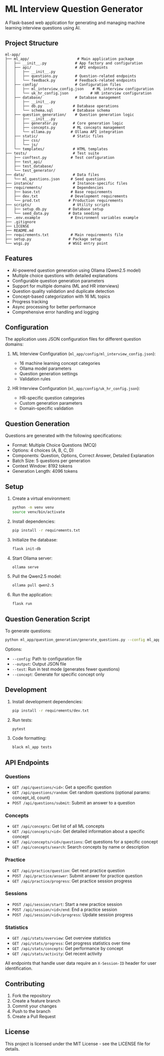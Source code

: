 # ML Interview Question Generator

A Flask-based web application for generating and managing machine learning interview questions using AI.

## Project Structure

```
ml-app/
├── ml_app/                      # Main application package
│   ├── __init__.py             # App factory and configuration
│   ├── api/                    # API endpoints
│   │   ├── __init__.py
│   │   ├── questions.py        # Question-related endpoints
│   │   └── feedback.py         # Feedback-related endpoints
│   ├── config/                 # Configuration files
│   │   ├── ml_interview_config.json    # ML interview configuration
│   │   └── uk_hr_config.json          # HR interview configuration
│   ├── database/               # Database management
│   │   ├── __init__.py
│   │   ├── db.py              # Database operations
│   │   └── schema.sql         # Database schema
│   ├── question_generation/    # Question generation logic
│   │   ├── __init__.py
│   │   ├── generator.py       # Core generation logic
│   │   ├── concepts.py        # ML concepts management
│   │   └── ollama.py         # Ollama API integration
│   ├── static/                # Static files
│   │   ├── css/
│   │   └── js/
│   └── templates/             # HTML templates
├── tests/                     # Test suite
│   ├── conftest.py           # Test configuration
│   ├── test_api/            
│   ├── test_database/
│   └── test_generator/
├── data/                      # Data files
│   └── ml_questions.json     # Seed questions
├── instance/                  # Instance-specific files
├── requirements/              # Dependencies
│   ├── base.txt              # Base requirements
│   ├── dev.txt               # Development requirements
│   └── prod.txt             # Production requirements
├── scripts/                   # Utility scripts
│   ├── setup_db.py          # Database setup
│   └── seed_data.py         # Data seeding
├── .env.example              # Environment variables example
├── .gitignore
├── LICENSE
├── README.md
├── requirements.txt          # Main requirements file
├── setup.py                 # Package setup
└── wsgi.py                  # WSGI entry point
```

## Features

- AI-powered question generation using Ollama (Qwen2.5 model)
- Multiple choice questions with detailed explanations
- Configurable question generation parameters
- Support for multiple domains (ML and HR interviews)
- Question quality validation and duplicate detection
- Concept-based categorization with 16 ML topics
- Progress tracking
- Async processing for better performance
- Comprehensive error handling and logging

## Configuration

The application uses JSON configuration files for different question domains:

1. ML Interview Configuration (`ml_app/config/ml_interview_config.json`):
   - 16 machine learning concept categories
   - Ollama model parameters
   - Question generation settings
   - Validation rules

2. HR Interview Configuration (`ml_app/config/uk_hr_config.json`):
   - HR-specific question categories
   - Custom generation parameters
   - Domain-specific validation

## Question Generation

Questions are generated with the following specifications:
- Format: Multiple Choice Questions (MCQ)
- Options: 4 choices (A, B, C, D)
- Components: Question, Options, Correct Answer, Detailed Explanation
- Batch Size: 5 questions per generation
- Context Window: 8192 tokens
- Generation Length: 4096 tokens

## Setup

1. Create a virtual environment:
   ```bash
   python -m venv venv
   source venv/bin/activate
   ```

2. Install dependencies:
   ```bash
   pip install -r requirements.txt
   ```

3. Initialize the database:
   ```bash
   flask init-db
   ```

4. Start Ollama server:
   ```bash
   ollama serve
   ```

5. Pull the Qwen2.5 model:
   ```bash
   ollama pull qwen2.5
   ```

6. Run the application:
   ```bash
   flask run
   ```

## Question Generation Script

To generate questions:
```bash
python ml_app/question_generation/generate_questions.py --config ml_app/config/ml_interview_config.json --output data/ml_questions.json
```

Options:
- `--config`: Path to configuration file
- `--output`: Output JSON file
- `--test`: Run in test mode (generates fewer questions)
- `--concept`: Generate for specific concept only

## Development

1. Install development dependencies:
   ```bash
   pip install -r requirements/dev.txt
   ```

2. Run tests:
   ```bash
   pytest
   ```

3. Code formatting:
   ```bash
   black ml_app tests
   ```

## API Endpoints

### Questions
- `GET /api/questions/<id>`: Get a specific question
- `GET /api/questions/random`: Get random questions (optional params: concept_id, count)
- `POST /api/questions/submit`: Submit an answer to a question

### Concepts
- `GET /api/concepts`: Get list of all ML concepts
- `GET /api/concepts/<id>`: Get detailed information about a specific concept
- `GET /api/concepts/<id>/questions`: Get questions for a specific concept
- `GET /api/concepts/search`: Search concepts by name or description

### Practice
- `GET /api/practice/question`: Get next practice question
- `POST /api/practice/answer`: Submit answer for practice question
- `GET /api/practice/progress`: Get practice session progress

### Sessions
- `POST /api/session/start`: Start a new practice session
- `POST /api/session/<id>/end`: End a practice session
- `POST /api/session/<id>/progress`: Update session progress

### Statistics
- `GET /api/stats/overview`: Get overview statistics
- `GET /api/stats/progress`: Get progress statistics over time
- `GET /api/stats/concepts`: Get performance by concept
- `GET /api/stats/activity`: Get recent activity

All endpoints that handle user data require an `X-Session-ID` header for user identification.

## Contributing

1. Fork the repository
2. Create a feature branch
3. Commit your changes
4. Push to the branch
5. Create a Pull Request

## License

This project is licensed under the MIT License - see the LICENSE file for details.
